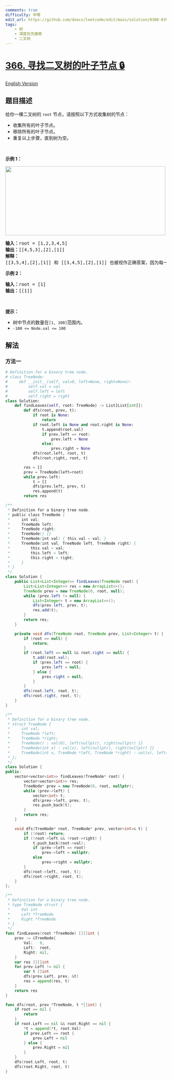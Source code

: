 ```yaml
---
comments: true
difficulty: 中等
edit_url: https://github.com/doocs/leetcode/edit/main/solution/0300-0399/0366.Find%20Leaves%20of%20Binary%20Tree/README.md
tags:
    - 树
    - 深度优先搜索
    - 二叉树
---
```


<!-- problem:start -->

# [366. 寻找二叉树的叶子节点 🔒](https://leetcode.cn/problems/find-leaves-of-binary-tree)

[English Version](/solution/0300-0399/0366.Find%20Leaves%20of%20Binary%20Tree/README_EN.md)

## 题目描述

<!-- description:start -->

<p>给你一棵二叉树的 <code>root</code> 节点，请按照以下方式收集树的节点：</p>

<ul>
	<li>收集所有的叶子节点。</li>
	<li>移除所有的叶子节点。</li>
	<li>重复以上步骤，直到树为空。</li>
</ul>

<p>&nbsp;</p>

<p><strong class="example">示例 1：</strong></p>
<img alt="" src="https://fastly.jsdelivr.net/gh/doocs/leetcode@main/solution/0300-0399/0366.Find%20Leaves%20of%20Binary%20Tree/images/remleaves-tree.jpg" style="width: 500px; height: 215px;" />
<pre>
<strong>输入：</strong>root = [1,2,3,4,5]
<strong>输出：</strong>[[4,5,3],[2],[1]]
<strong>解释：</strong>
[[3,5,4],[2],[1]] 和 [[3,4,5],[2],[1]] 也被视作正确答案，因为每一层返回元素的顺序不影响结果。
</pre>

<p><strong class="example">示例 2：</strong></p>

<pre>
<strong>输入：</strong>root = [1]
<strong>输出：</strong>[[1]]
</pre>

<p>&nbsp;</p>

<p><strong>提示：</strong></p>

<ul>
	<li>树中节点的数量在<code>[1, 100]</code>范围内。</li>
	<li><code>-100 &lt;= Node.val &lt;= 100</code></li>
</ul>

<!-- description:end -->

## 解法

<!-- solution:start -->

### 方法一

<!-- tabs:start -->

```python
# Definition for a binary tree node.
# class TreeNode:
#     def __init__(self, val=0, left=None, right=None):
#         self.val = val
#         self.left = left
#         self.right = right
class Solution:
    def findLeaves(self, root: TreeNode) -> List[List[int]]:
        def dfs(root, prev, t):
            if root is None:
                return
            if root.left is None and root.right is None:
                t.append(root.val)
                if prev.left == root:
                    prev.left = None
                else:
                    prev.right = None
            dfs(root.left, root, t)
            dfs(root.right, root, t)

        res = []
        prev = TreeNode(left=root)
        while prev.left:
            t = []
            dfs(prev.left, prev, t)
            res.append(t)
        return res
```

```java
/**
 * Definition for a binary tree node.
 * public class TreeNode {
 *     int val;
 *     TreeNode left;
 *     TreeNode right;
 *     TreeNode() {}
 *     TreeNode(int val) { this.val = val; }
 *     TreeNode(int val, TreeNode left, TreeNode right) {
 *         this.val = val;
 *         this.left = left;
 *         this.right = right;
 *     }
 * }
 */
class Solution {
    public List<List<Integer>> findLeaves(TreeNode root) {
        List<List<Integer>> res = new ArrayList<>();
        TreeNode prev = new TreeNode(0, root, null);
        while (prev.left != null) {
            List<Integer> t = new ArrayList<>();
            dfs(prev.left, prev, t);
            res.add(t);
        }
        return res;
    }

    private void dfs(TreeNode root, TreeNode prev, List<Integer> t) {
        if (root == null) {
            return;
        }
        if (root.left == null && root.right == null) {
            t.add(root.val);
            if (prev.left == root) {
                prev.left = null;
            } else {
                prev.right = null;
            }
        }
        dfs(root.left, root, t);
        dfs(root.right, root, t);
    }
}
```

```cpp
/**
 * Definition for a binary tree node.
 * struct TreeNode {
 *     int val;
 *     TreeNode *left;
 *     TreeNode *right;
 *     TreeNode() : val(0), left(nullptr), right(nullptr) {}
 *     TreeNode(int x) : val(x), left(nullptr), right(nullptr) {}
 *     TreeNode(int x, TreeNode *left, TreeNode *right) : val(x), left(left), right(right) {}
 * };
 */
class Solution {
public:
    vector<vector<int>> findLeaves(TreeNode* root) {
        vector<vector<int>> res;
        TreeNode* prev = new TreeNode(0, root, nullptr);
        while (prev->left) {
            vector<int> t;
            dfs(prev->left, prev, t);
            res.push_back(t);
        }
        return res;
    }

    void dfs(TreeNode* root, TreeNode* prev, vector<int>& t) {
        if (!root) return;
        if (!root->left && !root->right) {
            t.push_back(root->val);
            if (prev->left == root)
                prev->left = nullptr;
            else
                prev->right = nullptr;
        }
        dfs(root->left, root, t);
        dfs(root->right, root, t);
    }
};
```

```go
/**
 * Definition for a binary tree node.
 * type TreeNode struct {
 *     Val int
 *     Left *TreeNode
 *     Right *TreeNode
 * }
 */
func findLeaves(root *TreeNode) [][]int {
	prev := &TreeNode{
		Val:   0,
		Left:  root,
		Right: nil,
	}
	var res [][]int
	for prev.Left != nil {
		var t []int
		dfs(prev.Left, prev, &t)
		res = append(res, t)
	}
	return res
}

func dfs(root, prev *TreeNode, t *[]int) {
	if root == nil {
		return
	}
	if root.Left == nil && root.Right == nil {
		*t = append(*t, root.Val)
		if prev.Left == root {
			prev.Left = nil
		} else {
			prev.Right = nil
		}
	}
	dfs(root.Left, root, t)
	dfs(root.Right, root, t)
}
```

<!-- tabs:end -->

<!-- solution:end -->

<!-- problem:end -->
